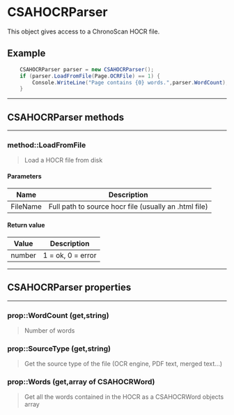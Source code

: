 # CSAHOCRParser

This object gives access to a ChronoScan HOCR file.

## Example
```cs
	CSAHOCRParser parser = new CSAHOCRParser();
	if (parser.LoadFromFile(Page.OCRFile) == 1) {
		Console.WriteLine("Page contains {0} words.",parser.WordCount);
	}
```
---
## CSAHOCRParser methods
---
### method::LoadFromFile
>Load a HOCR file from disk
#### Parameters
| Name				| Description		|
|-------------------|-------------------|
|FileName|Full path to source hocr file (usually an .html file)|
#### Return value
| Value				| Description		|
|-------------------|-------------------|
|number|1 = ok, 0 = error|

---
## CSAHOCRParser properties
---
### prop::WordCount (get,string)
>Number of words
### prop::SourceType (get,string)
>Get the source type of the file (OCR engine, PDF text, merged text...)
### prop::Words (get,array of CSAHOCRWord)
>Get all the words contained in the HOCR as a CSAHOCRWord objects array
